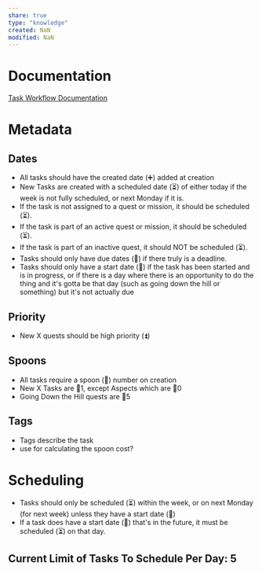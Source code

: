 ```yaml
---
share: true
type: "knowledge"
created: NaN 
modified: NaN
---
```

# Documentation
[Task Workflow Documentation](./Task%20Workflow%20Documentation.md)
# Metadata
## Dates
- All tasks should have the created date (➕) added at creation
- New Tasks are created with a scheduled date (⏳) of either today if the week is not fully scheduled, or next Monday if it is.
- If the task is not assigned to a quest or mission, it should be scheduled (⏳).
- If the task is part of an active quest or mission, it should be scheduled (⏳).
- If the task is part of an inactive quest, it should NOT be scheduled (⏳).
- Tasks should only have due dates (📆) if there truly is a deadline. 
- Tasks should only have a start date (🛫) if the task has been started and is in progress, or if there is a day where there is an opportunity to do the thing and it's gotta be that day (such as going down the hill or something) but it's not actually due

## Priority
-  New X quests should be high priority (⏫)
## Spoons
- All tasks require a spoon (🥄) number on creation
- New X Tasks are 🥄1, except Aspects which are 🥄0
- Going Down the Hill quests are 🥄5
## Tags
- Tags describe the task
- use for calculating the spoon cost?
# Scheduling
- Tasks should only be scheduled (⏳) within the week, or on next Monday (for next week) unless they have a start date (🛫)
- If a task does have a start date (🛫) that's in the future, it must be scheduled (⏳) on that day.
## Current Limit of Tasks To Schedule Per Day: 5
